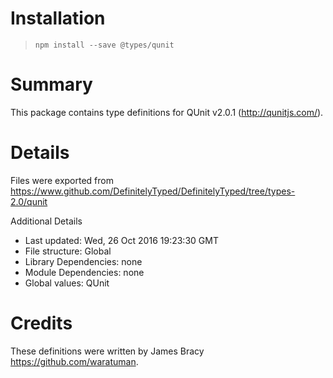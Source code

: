 # Installation
> `npm install --save @types/qunit`

# Summary
This package contains type definitions for QUnit v2.0.1 (http://qunitjs.com/).

# Details
Files were exported from https://www.github.com/DefinitelyTyped/DefinitelyTyped/tree/types-2.0/qunit

Additional Details
 * Last updated: Wed, 26 Oct 2016 19:23:30 GMT
 * File structure: Global
 * Library Dependencies: none
 * Module Dependencies: none
 * Global values: QUnit

# Credits
These definitions were written by James Bracy <https://github.com/waratuman>.
